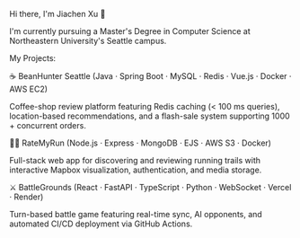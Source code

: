 Hi there, I'm Jiachen Xu 👋

I'm currently pursuing a Master's Degree in Computer Science at Northeastern University's Seattle campus.

My Projects:

☕ BeanHunter Seattle (Java · Spring Boot · MySQL · Redis · Vue.js · Docker · AWS EC2)

Coffee-shop review platform featuring Redis caching (< 100 ms queries), location-based recommendations, and a flash-sale system supporting 1000 + concurrent orders.



🏃‍♀️ RateMyRun (Node.js · Express · MongoDB · EJS · AWS S3 · Docker)

Full-stack web app for discovering and reviewing running trails with interactive Mapbox visualization, authentication, and media storage.



⚔️ BattleGrounds (React · FastAPI · TypeScript · Python · WebSocket · Vercel · Render)

Turn-based battle game featuring real-time sync, AI opponents, and automated CI/CD deployment via GitHub Actions.
